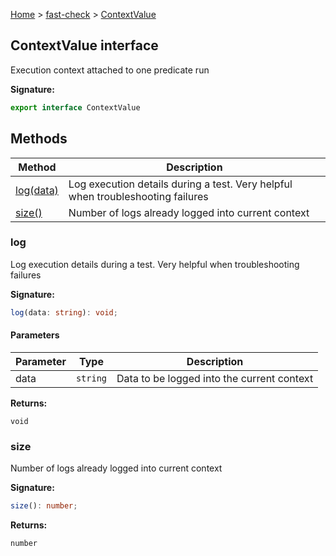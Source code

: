 [Home](/) &gt; [fast-check](../fast-check.md) &gt; [ContextValue](ContextValue.md)

## ContextValue interface

Execution context attached to one predicate run

<b>Signature:</b>

```typescript
export interface ContextValue 
```

## Methods

|  Method | Description |
|  --- | --- |
|  [log(data)](ContextValue.md#log) | Log execution details during a test. Very helpful when troubleshooting failures |
|  [size()](ContextValue.md#size) | Number of logs already logged into current context |

### log

Log execution details during a test. Very helpful when troubleshooting failures

<b>Signature:</b>

```typescript
log(data: string): void;
```

#### Parameters

|  Parameter | Type | Description |
|  --- | --- | --- |
|  data | <code>string</code> | Data to be logged into the current context |

<b>Returns:</b>

`void`

### size

Number of logs already logged into current context

<b>Signature:</b>

```typescript
size(): number;
```
<b>Returns:</b>

`number`

